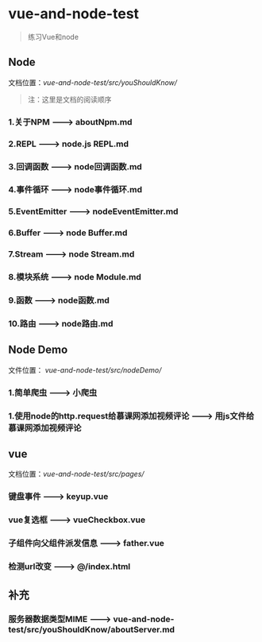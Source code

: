 # vue-and-node-test

> 练习Vue和node 

## Node
文档位置：*vue-and-node-test/src/youShouldKnow/*

> 注：这里是文档的阅读顺序

### 1.关于NPM ---> aboutNpm.md
### 2.REPL ---> node.js REPL.md
### 3.回调函数 ---> node回调函数.md
### 4.事件循环 ---> node事件循环.md
### 5.EventEmitter ---> nodeEventEmitter.md
### 6.Buffer ---> node Buffer.md
### 7.Stream ---> node Stream.md
### 8.模块系统 ---> node Module.md
### 9.函数 ---> node函数.md
### 10.路由 ---> node路由.md

## Node Demo
文件位置： *vue-and-node-test/src/nodeDemo/*
### 1.简单爬虫 ---> 小爬虫
### 1.使用node的http.request给慕课网添加视频评论 ---> 用js文件给慕课网添加视频评论

## vue
文档位置：*vue-and-node-test/src/pages/*

### 键盘事件 ---> keyup.vue
### vue复选框 ---> vueCheckbox.vue
### 子组件向父组件派发信息 ---> father.vue
### 检测url改变 ---> @/index.html


## 补充
### 服务器数据类型MIME ---> vue-and-node-test/src/youShouldKnow/aboutServer.md
